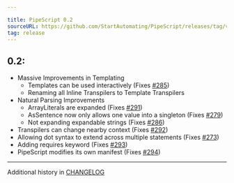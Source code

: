 ```yaml
---

title: PipeScript 0.2
sourceURL: https://github.com/StartAutomating/PipeScript/releases/tag/v0.2
tag: release
---
```

## 0.2:

* Massive Improvements in Templating
  * Templates can be used interactively (Fixes [#285](https://github.com/StartAutomating/PipeScript/issues/285))
  * Renaming all Inline Transpilers to Template Transpilers
* Natural Parsing Improvements
  * ArrayLiterals are expanded (Fixes [#291](https://github.com/StartAutomating/PipeScript/issues/291))
  * AsSentence now only allows one value into a singleton (Fixes [#279](https://github.com/StartAutomating/PipeScript/issues/279))
  * Not expanding expandable strings (Fixes [#286](https://github.com/StartAutomating/PipeScript/issues/286))
* Transpilers can change nearby context (Fixes [#292](https://github.com/StartAutomating/PipeScript/issues/292))
* Allowing dot syntax to extend across multiple statements (Fixes [#273](https://github.com/StartAutomating/PipeScript/issues/273))
* Adding requires keyword (Fixes [#293](https://github.com/StartAutomating/PipeScript/issues/293))
* PipeScript modifies its own manifest (Fixes [#294](https://github.com/StartAutomating/PipeScript/issues/294))

---
            
Additional history in [CHANGELOG](https://pipescript.start-automating.com/CHANGELOG)
